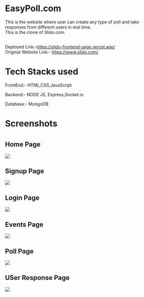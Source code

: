 <h1>EasyPoll.com</h1>
This is the website where user can create any type of poll and take responses from different users in real time.
<br>
This is the clone of Slido.com.
<br>
<br>

Deployed Link:-https://slido-frontend-sage.vercel.app/
<br>
Original Website Link:- https://www.slido.com/

<h1>Tech Stacks used</h1>

<p>FrontEnd:- HTML,CSS,JavaScript</p>
<p>Backend:- NODE JS, Express,Socket.io </p>
<p>Database:- MongoDB</p>

<h1>Screenshots<h1>

<h2>Home Page</h2>
  <img src="https://www.linkpicture.com/q/Home-Page.png" type="image">
<h2>Signup Page</h2>
  <img src="https://www.linkpicture.com/q/Signup-Page.png" type="image">
<h2>Login Page</h2>
  <img src="https://www.linkpicture.com/q/Login-Page.png" type="image">
<h2>Events Page</h2>
  <img src="https://www.linkpicture.com/q/Event-Page.png" type="image">
<h2>Poll Page</h2>
  <img src="https://www.linkpicture.com/q/Create-Poll.png" type="image">
  
<h2>USer Response Page</h2>  
  <img src="https://www.linkpicture.com/q/User-response.png" type="image">
  
